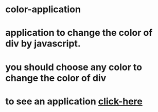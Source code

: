 # color-application
# application to change the color of div by javascript.
# you should choose any color to change the color of div
# to see an application [click-here](https://kareemtarekk.github.io/color-application/)
